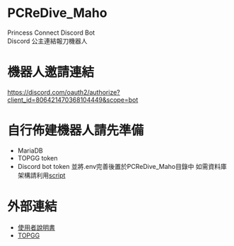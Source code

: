 # PCReDive_Maho
Princess Connect Discord Bot  
Discord 公主連結報刀機器人

# 機器人邀請連結
https://discord.com/oauth2/authorize?client_id=806421470368104449&scope=bot


# 自行佈建機器人請先準備
- MariaDB
- TOPGG token
- Discord bot token
並將.env完善後置於PCReDive_Maho目錄中
如需資料庫架構請利用[script](https://github.com/dkalke/PCReDive_Maho/blob/9f609367341f8e8b3edda1c375be4c6298fcb112/init/priceseDB.sql)


# 外部連結
- [使用者說明書](https://hackmd.io/7xSl9FBESkqW20sAv0SHPA)  
- [TOPGG](https://top.gg/bot/806421470368104449)
